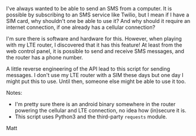 I've always wanted to be able to send an SMS from a computer.
It is possible by subscribing to an SMS service like Twilio, but I mean
if I have a SIM card, why shouldn't one be able to use it? And why should
it require an internet connection, if one already has a cellular connection?

I'm sure there is software and hardware for this. However, when playing with
my LTE router, I discovered that it has this feature! At least from the web
control panel, it is possible to send and receive SMS messages, and the router
has a phone number.

A little reverse engineering of the API lead to this script for sending
messages.
I don't use my LTE router with a SIM these days but one day I might put this
to use. Until then, someone else might be able to use it too.

Notes:

* I'm pretty sure there is an android binary somewhere in the router
  powering the cellular and LTE connection, no idea how (in)secure it is.
* This script uses Python3 and the third-party `requests` module.

Matt

